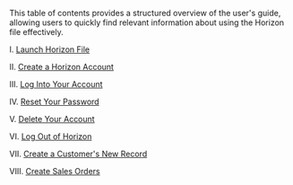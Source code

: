 This table of contents provides a structured overview of the user's guide, allowing users to quickly find relevant information about using the Horizon file effectively.

I.  [Launch Horizon File](Launch%20Horizon%20File.md)

II. [Create a Horizon Account](Create%20a%20Horizon%20Account.md)

III.  [Log Into Your Account](Log%20Into%20Your%20Account.md)

IV. [Reset Your Password](Reset%20Your%20Password.md)

V. [Delete Your Account](Delete%20Your%20Account.md)

VI. [Log Out of Horizon](Log%20Out%20of%20Horizon.md)

VII. [Create a Customer's New Record](Create%20a%20Customer's%20New%20Record.md)

VIII. [Create Sales Orders](Create%20Sales%20Orders.md)

